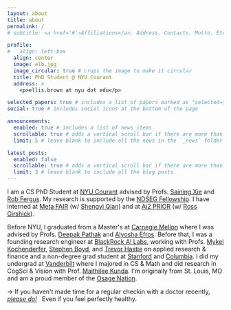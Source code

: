 ```yaml
---
layout: about
title: about
permalink: /
# subtitle: <a href='#'>Affiliations</a>. Address. Contacts. Motto. Etc.

profile:
#   align: left-box
  align: center
  image: elb.jpg
  image_circular: true # crops the image to make it circular
  title: PhD Student @ NYU Courant
  address: >
    <p>ellis.brown at nyu dot edu</p>

selected_papers: true # includes a list of papers marked as "selected={true}"
social: true # includes social icons at the bottom of the page

announcements:
  enabled: true # includes a list of news items
  scrollable: true # adds a vertical scroll bar if there are more than 3 news items
  limit: 5 # leave blank to include all the news in the `_news` folder

latest_posts:
  enabled: false
  scrollable: true # adds a vertical scroll bar if there are more than 3 new posts items
  limit: 3 # leave blank to include all the blog posts
---
```


I am a CS PhD Student at [NYU Courant](https://cs.nyu.edu/) advised by Profs. [Saining Xie](https://www.sainingxie.com/) and [Rob Fergus](https://cs.nyu.edu/~fergus).
My research is supported by the [NDSEG Fellowship](https://www.ndseg.org/).
I have interned at [Meta FAIR](https://ai.meta.com/research/) (w/ [Shengyi Qian](https://jasonqsy.github.io)) and at [Ai2 PRIOR](https://prior.allenai.org/) (w/ [Ross Girshick](https://www.rossgirshick.info/)).
<!-- I am interning with with [Shengyi Qian](https://jasonqsy.github.io) at [Meta FAIR](https://ai.meta.com/research/), and recently interned with [Ross Girshick](https://www.rossgirshick.info/) at the [Allen Institute for AI (Ai2)](https://allenai.org/). -->

Before NYU, I graduated from a Master's at [Carnegie Mellon](https://www.cmu.edu/) where I was advised by Profs. [Deepak Pathak](http://www.cs.cmu.edu/~dpathak/) and [Alyosha Efros](http://www.cs.berkeley.edu/~efros/).
Before that, I was a founding research engineer at [BlackRock AI Labs](http://www.blackrock.com/ai), working with Profs. [Mykel Kochenderfer](http://mykel.kochenderfer.com/), [Stephen Boyd](http://web.stanford.edu/~boyd/), and [Trevor Hastie](https://hastie.su.domains/) on applied research & finance
and a non-degree grad student at [Stanford](https://www.cs.stanford.edu/) and [Columbia](https://www.cs.columbia.edu/).
I did my undergrad at [Vanderbilt](http://www.vanderbilt.edu) where I majored in CS & Math and did research in CogSci & Vision with Prof. [Maithilee Kunda](http://my.vanderbilt.edu/mkunda/).
I'm originally from St. Louis, MO and am a proud member of the [Osage Nation](http://www.osagenation-nsn.gov/).


&rarr; If you haven't made time for a regular checkin with a doctor recently, _[please do!](/blog/2020/make-time-for-the-doctor/)_ &nbsp; Even if you feel perfectly healthy.
